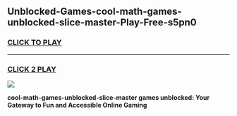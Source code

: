 
## Unblocked-Games-cool-math-games-unblocked-slice-master-Play-Free-s5pn0
<h3>
<a href="https://premium76.site?title=cool-math-games-unblocked-slice-master&ref=23A">CLICK TO PLAY</a></h3>
<hr>

<h3>
<a href="https://premium76.site?title=cool-math-games-unblocked-slice-master&ref=23A">CLICK 2 PLAY</a>
  
</h3>

<a href="https://premium76.site?title=cool-math-games-unblocked-slice-master&ref=23A"><img src="https://clearcache.store/games.png"></a>


**cool-math-games-unblocked-slice-master games unblocked: Your Gateway to Fun and Accessible Online Gaming**
